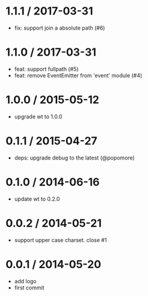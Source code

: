 
1.1.1 / 2017-03-31
==================

  * fix: support join a absolute path (#6)

1.1.0 / 2017-03-31
==================

  * feat: support fullpath (#5)
  * feat: remove EventEmitter from 'event' module (#4)

1.0.0 / 2015-05-12
==================

 * upgrade wt to 1.0.0

0.1.1 / 2015-04-27
==================

 * deps: upgrade debug to the latest (@popomore)

0.1.0 / 2014-06-16
==================

 * update wt to 0.2.0

0.0.2 / 2014-05-21
==================

 * support upper case charset. close #1

0.0.1 / 2014-05-20
==================

 * add logo
 * first commit
